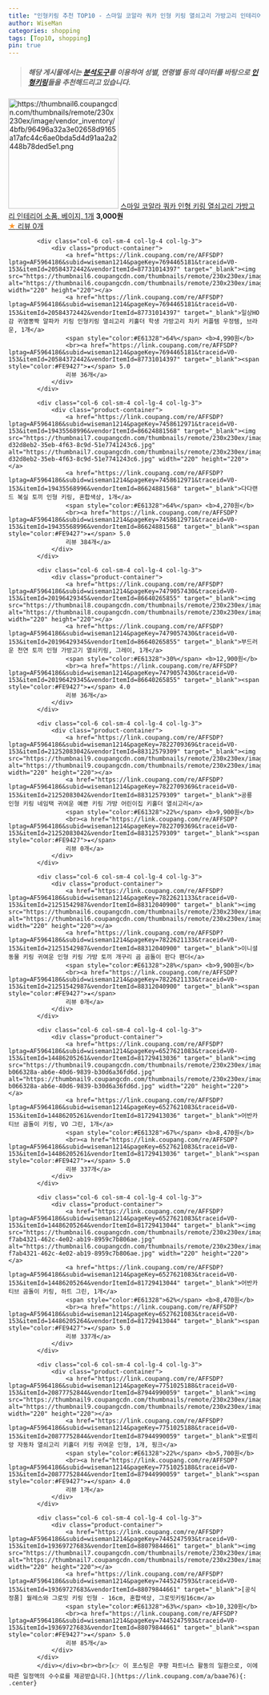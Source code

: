 ```yaml
---
title: "인형키링 추천 TOP10 - 스마일 코알라 쿼카 인형 키링 열쇠고리 가방고리 인테리어 소품, 베이지, 1개"
author: WiseMan
categories: shopping
tags: [Top10, shopping]
pin: true
---
```


> ##### 해당 게시물에서는 [**분석도구**](https://itemscout.io/)를 이용하여 **성별**, **연령별** 등의 데이터를 바탕으로 [**인형키링**](https://link.coupang.com/a/baae76)들을 추천해드리고 있습니다.
<div class="container"><div class="row">
            <div class="col-6 col-sm-4 col-lg-4 col-lg-3">
                <div class="product-container">
                    <a href="https://link.coupang.com/re/AFFSDP?lptag=AF5964186&subid=wiseman1214&pageKey=7830475042&traceid=V0-153&itemId=21295565141&vendorItemId=88354898062" target="_blank"><img src="https://thumbnail6.coupangcdn.com/thumbnails/remote/230x230ex/image/vendor_inventory/4bfb/96496a32a3e02658d9165a17afc44c6ae0bda5d4d91aa2a2448b78ded5e1.png" alt="https://thumbnail6.coupangcdn.com/thumbnails/remote/230x230ex/image/vendor_inventory/4bfb/96496a32a3e02658d9165a17afc44c6ae0bda5d4d91aa2a2448b78ded5e1.png" width="220" height="220"></a>
                    <a href="https://link.coupang.com/re/AFFSDP?lptag=AF5964186&subid=wiseman1214&pageKey=7830475042&traceid=V0-153&itemId=21295565141&vendorItemId=88354898062" target="_blank">스마일 코알라 쿼카 인형 키링 열쇠고리 가방고리 인테리어 소품, 베이지, 1개</a>
                    <span style="color:#E61328"></span> <b>3,000원</b>
                    <br><a href="https://link.coupang.com/re/AFFSDP?lptag=AF5964186&subid=wiseman1214&pageKey=7830475042&traceid=V0-153&itemId=21295565141&vendorItemId=88354898062" target="_blank"><span style="color:#FE9427">★</span> 
                    리뷰 0개</a>
                </div>
            </div>
            
            <div class="col-6 col-sm-4 col-lg-4 col-lg-3">
                <div class="product-container">
                    <a href="https://link.coupang.com/re/AFFSDP?lptag=AF5964186&subid=wiseman1214&pageKey=7694465181&traceid=V0-153&itemId=20584372442&vendorItemId=87731014397" target="_blank"><img src="https://thumbnail6.coupangcdn.com/thumbnails/remote/230x230ex/image/vendor_inventory/f29a/efd9f6cabe48fc3e44e7a0bd45d6851c641970d4069f6187398a87572a84.png" alt="https://thumbnail6.coupangcdn.com/thumbnails/remote/230x230ex/image/vendor_inventory/f29a/efd9f6cabe48fc3e44e7a0bd45d6851c641970d4069f6187398a87572a84.png" width="220" height="220"></a>
                    <a href="https://link.coupang.com/re/AFFSDP?lptag=AF5964186&subid=wiseman1214&pageKey=7694465181&traceid=V0-153&itemId=20584372442&vendorItemId=87731014397" target="_blank">일상HO감 귀염뽕짝 알파카 키링 인형키링 열쇠고리 키홀더 학생 가방고리 차키 커플템 우정템, 브라운, 1개</a>
                    <span style="color:#E61328">64%</span> <b>4,990원</b>
                    <br><a href="https://link.coupang.com/re/AFFSDP?lptag=AF5964186&subid=wiseman1214&pageKey=7694465181&traceid=V0-153&itemId=20584372442&vendorItemId=87731014397" target="_blank"><span style="color:#FE9427">★</span> 5.0
                    리뷰 36개</a>
                </div>
            </div>
            
            <div class="col-6 col-sm-4 col-lg-4 col-lg-3">
                <div class="product-container">
                    <a href="https://link.coupang.com/re/AFFSDP?lptag=AF5964186&subid=wiseman1214&pageKey=7458612971&traceid=V0-153&itemId=19435568996&vendorItemId=86624881568" target="_blank"><img src="https://thumbnail7.coupangcdn.com/thumbnails/remote/230x230ex/image/retail/images/304982322604119-d32d8eb2-35eb-4f63-8c9d-51e7741243c6.jpg" alt="https://thumbnail7.coupangcdn.com/thumbnails/remote/230x230ex/image/retail/images/304982322604119-d32d8eb2-35eb-4f63-8c9d-51e7741243c6.jpg" width="220" height="220"></a>
                    <a href="https://link.coupang.com/re/AFFSDP?lptag=AF5964186&subid=wiseman1214&pageKey=7458612971&traceid=V0-153&itemId=19435568996&vendorItemId=86624881568" target="_blank">다다랜드 복실 토끼 인형 키링, 혼합색상, 1개</a>
                    <span style="color:#E61328">64%</span> <b>4,270원</b>
                    <br><a href="https://link.coupang.com/re/AFFSDP?lptag=AF5964186&subid=wiseman1214&pageKey=7458612971&traceid=V0-153&itemId=19435568996&vendorItemId=86624881568" target="_blank"><span style="color:#FE9427">★</span> 5.0
                    리뷰 384개</a>
                </div>
            </div>
            
            <div class="col-6 col-sm-4 col-lg-4 col-lg-3">
                <div class="product-container">
                    <a href="https://link.coupang.com/re/AFFSDP?lptag=AF5964186&subid=wiseman1214&pageKey=7479057430&traceid=V0-153&itemId=20196429345&vendorItemId=86640265855" target="_blank"><img src="https://thumbnail8.coupangcdn.com/thumbnails/remote/230x230ex/image/vendor_inventory/dfd1/79dd30cbebc4afc1501a8d8d85a821da9c9408bfc4909c312968bc34a57f.JPG" alt="https://thumbnail8.coupangcdn.com/thumbnails/remote/230x230ex/image/vendor_inventory/dfd1/79dd30cbebc4afc1501a8d8d85a821da9c9408bfc4909c312968bc34a57f.JPG" width="220" height="220"></a>
                    <a href="https://link.coupang.com/re/AFFSDP?lptag=AF5964186&subid=wiseman1214&pageKey=7479057430&traceid=V0-153&itemId=20196429345&vendorItemId=86640265855" target="_blank">부드러운 천연 토끼 인형 가방고기 열쇠키링, 그레이, 1개</a>
                    <span style="color:#E61328">30%</span> <b>12,900원</b>
                    <br><a href="https://link.coupang.com/re/AFFSDP?lptag=AF5964186&subid=wiseman1214&pageKey=7479057430&traceid=V0-153&itemId=20196429345&vendorItemId=86640265855" target="_blank"><span style="color:#FE9427">★</span> 4.0
                    리뷰 36개</a>
                </div>
            </div>
            
            <div class="col-6 col-sm-4 col-lg-4 col-lg-3">
                <div class="product-container">
                    <a href="https://link.coupang.com/re/AFFSDP?lptag=AF5964186&subid=wiseman1214&pageKey=7822709369&traceid=V0-153&itemId=21252083042&vendorItemId=88312579309" target="_blank"><img src="https://thumbnail9.coupangcdn.com/thumbnails/remote/230x230ex/image/vendor_inventory/d8f0/6d6ecedb70eff61bca12fc22e10a65c7f4a53ba558773cec4976896405f3.png" alt="https://thumbnail9.coupangcdn.com/thumbnails/remote/230x230ex/image/vendor_inventory/d8f0/6d6ecedb70eff61bca12fc22e10a65c7f4a53ba558773cec4976896405f3.png" width="220" height="220"></a>
                    <a href="https://link.coupang.com/re/AFFSDP?lptag=AF5964186&subid=wiseman1214&pageKey=7822709369&traceid=V0-153&itemId=21252083042&vendorItemId=88312579309" target="_blank">공룡 인형 키링 네임택 귀여운 예쁜 키링 가방 어린이집 키홀더 열쇠고리</a>
                    <span style="color:#E61328">22%</span> <b>9,900원</b>
                    <br><a href="https://link.coupang.com/re/AFFSDP?lptag=AF5964186&subid=wiseman1214&pageKey=7822709369&traceid=V0-153&itemId=21252083042&vendorItemId=88312579309" target="_blank"><span style="color:#FE9427">★</span> 
                    리뷰 0개</a>
                </div>
            </div>
            
            <div class="col-6 col-sm-4 col-lg-4 col-lg-3">
                <div class="product-container">
                    <a href="https://link.coupang.com/re/AFFSDP?lptag=AF5964186&subid=wiseman1214&pageKey=7822621133&traceid=V0-153&itemId=21251542987&vendorItemId=88312040900" target="_blank"><img src="https://thumbnail6.coupangcdn.com/thumbnails/remote/230x230ex/image/vendor_inventory/35f3/2b56f11abe17ea9d60f0f897c86ba839099e652a6ba457923a2a3d44b071.png" alt="https://thumbnail6.coupangcdn.com/thumbnails/remote/230x230ex/image/vendor_inventory/35f3/2b56f11abe17ea9d60f0f897c86ba839099e652a6ba457923a2a3d44b071.png" width="220" height="220"></a>
                    <a href="https://link.coupang.com/re/AFFSDP?lptag=AF5964186&subid=wiseman1214&pageKey=7822621133&traceid=V0-153&itemId=21251542987&vendorItemId=88312040900" target="_blank">이니셜 동물 키링 귀여운 인형 키링 가방 토끼 개구리 곰 곰돌이 판다 팬더</a>
                    <span style="color:#E61328">28%</span> <b>9,900원</b>
                    <br><a href="https://link.coupang.com/re/AFFSDP?lptag=AF5964186&subid=wiseman1214&pageKey=7822621133&traceid=V0-153&itemId=21251542987&vendorItemId=88312040900" target="_blank"><span style="color:#FE9427">★</span> 
                    리뷰 0개</a>
                </div>
            </div>
            
            <div class="col-6 col-sm-4 col-lg-4 col-lg-3">
                <div class="product-container">
                    <a href="https://link.coupang.com/re/AFFSDP?lptag=AF5964186&subid=wiseman1214&pageKey=6527621083&traceid=V0-153&itemId=14486205261&vendorItemId=81729413036" target="_blank"><img src="https://thumbnail9.coupangcdn.com/thumbnails/remote/230x230ex/image/retail/images/10255520230015204-b066328a-ab6e-40d6-9839-b30d6a36fd6d.jpg" alt="https://thumbnail9.coupangcdn.com/thumbnails/remote/230x230ex/image/retail/images/10255520230015204-b066328a-ab6e-40d6-9839-b30d6a36fd6d.jpg" width="220" height="220"></a>
                    <a href="https://link.coupang.com/re/AFFSDP?lptag=AF5964186&subid=wiseman1214&pageKey=6527621083&traceid=V0-153&itemId=14486205261&vendorItemId=81729413036" target="_blank">어반카 티브 곰돌이 키링, VO 그린, 1개</a>
                    <span style="color:#E61328">67%</span> <b>8,470원</b>
                    <br><a href="https://link.coupang.com/re/AFFSDP?lptag=AF5964186&subid=wiseman1214&pageKey=6527621083&traceid=V0-153&itemId=14486205261&vendorItemId=81729413036" target="_blank"><span style="color:#FE9427">★</span> 5.0
                    리뷰 337개</a>
                </div>
            </div>
            
            <div class="col-6 col-sm-4 col-lg-4 col-lg-3">
                <div class="product-container">
                    <a href="https://link.coupang.com/re/AFFSDP?lptag=AF5964186&subid=wiseman1214&pageKey=6527621083&traceid=V0-153&itemId=14486205264&vendorItemId=81729413044" target="_blank"><img src="https://thumbnail6.coupangcdn.com/thumbnails/remote/230x230ex/image/retail/images/1480070079301574-f7ab4321-462c-4e02-ab19-8959c7b806ae.jpg" alt="https://thumbnail6.coupangcdn.com/thumbnails/remote/230x230ex/image/retail/images/1480070079301574-f7ab4321-462c-4e02-ab19-8959c7b806ae.jpg" width="220" height="220"></a>
                    <a href="https://link.coupang.com/re/AFFSDP?lptag=AF5964186&subid=wiseman1214&pageKey=6527621083&traceid=V0-153&itemId=14486205264&vendorItemId=81729413044" target="_blank">어반카 티브 곰돌이 키링, 하트 그린, 1개</a>
                    <span style="color:#E61328">62%</span> <b>8,470원</b>
                    <br><a href="https://link.coupang.com/re/AFFSDP?lptag=AF5964186&subid=wiseman1214&pageKey=6527621083&traceid=V0-153&itemId=14486205264&vendorItemId=81729413044" target="_blank"><span style="color:#FE9427">★</span> 5.0
                    리뷰 337개</a>
                </div>
            </div>
            
            <div class="col-6 col-sm-4 col-lg-4 col-lg-3">
                <div class="product-container">
                    <a href="https://link.coupang.com/re/AFFSDP?lptag=AF5964186&subid=wiseman1214&pageKey=7751025188&traceid=V0-153&itemId=20877752844&vendorItemId=87944990059" target="_blank"><img src="https://thumbnail9.coupangcdn.com/thumbnails/remote/230x230ex/image/vendor_inventory/da16/a7810f1328da9cbb0bf6c993199f98cedf4a08b405075f50c7235f6edbec.jpg" alt="https://thumbnail9.coupangcdn.com/thumbnails/remote/230x230ex/image/vendor_inventory/da16/a7810f1328da9cbb0bf6c993199f98cedf4a08b405075f50c7235f6edbec.jpg" width="220" height="220"></a>
                    <a href="https://link.coupang.com/re/AFFSDP?lptag=AF5964186&subid=wiseman1214&pageKey=7751025188&traceid=V0-153&itemId=20877752844&vendorItemId=87944990059" target="_blank">로벨리앙 자동차 열쇠고리 키홀더 키링 귀여운 인형, 1개, 핑크</a>
                    <span style="color:#E61328">22%</span> <b>5,700원</b>
                    <br><a href="https://link.coupang.com/re/AFFSDP?lptag=AF5964186&subid=wiseman1214&pageKey=7751025188&traceid=V0-153&itemId=20877752844&vendorItemId=87944990059" target="_blank"><span style="color:#FE9427">★</span> 4.0
                    리뷰 1개</a>
                </div>
            </div>
            
            <div class="col-6 col-sm-4 col-lg-4 col-lg-3">
                <div class="product-container">
                    <a href="https://link.coupang.com/re/AFFSDP?lptag=AF5964186&subid=wiseman1214&pageKey=7445247593&traceid=V0-153&itemId=19369727683&vendorItemId=88079844661" target="_blank"><img src="https://thumbnail7.coupangcdn.com/thumbnails/remote/230x230ex/image/vendor_inventory/9a56/6191193f8edca1d9950abecd8c7ebd3aaeca723d317e8417b10d7e5bd2b1.jpg" alt="https://thumbnail7.coupangcdn.com/thumbnails/remote/230x230ex/image/vendor_inventory/9a56/6191193f8edca1d9950abecd8c7ebd3aaeca723d317e8417b10d7e5bd2b1.jpg" width="220" height="220"></a>
                    <a href="https://link.coupang.com/re/AFFSDP?lptag=AF5964186&subid=wiseman1214&pageKey=7445247593&traceid=V0-153&itemId=19369727683&vendorItemId=88079844661" target="_blank">[공식정품] 월레스와 그로밋 키링 인형 - 16cm, 혼합색상, 그로밋키링16cm</a>
                    <span style="color:#E61328">63%</span> <b>10,320원</b>
                    <br><a href="https://link.coupang.com/re/AFFSDP?lptag=AF5964186&subid=wiseman1214&pageKey=7445247593&traceid=V0-153&itemId=19369727683&vendorItemId=88079844661" target="_blank"><span style="color:#FE9427">★</span> 5.0
                    리뷰 85개</a>
                </div>
            </div>
            </div></div><br><br>[👉 이 포스팅은 쿠팡 파트너스 활동의 일환으로, 이에 따른 일정액의 수수료를 제공받습니다.](https://link.coupang.com/a/baae76){: .center}